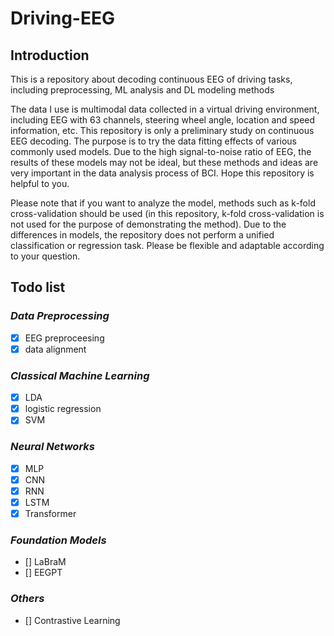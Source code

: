 # Driving-EEG

## Introduction

This is a repository about decoding continuous EEG of driving tasks, including preprocessing, ML analysis and DL modeling methods

The data I use is multimodal data collected in a virtual driving environment, including EEG with 63 channels, steering wheel angle, location and speed information, etc. This repository is only a preliminary study on continuous EEG decoding. The purpose is to try the data fitting effects of various commonly used models. Due to the high signal-to-noise ratio of EEG, the results of these models may not be ideal, but these methods and ideas are very important in the data analysis process of BCI. Hope this repository is helpful to you.

Please note that if you want to analyze the model, methods such as k-fold cross-validation should be used (in this repository, k-fold cross-validation is not used for the purpose of demonstrating the method). Due to the differences in models, the repository does not perform a unified classification or regression task. Please be flexible and adaptable according to your question.

## Todo list

### *Data Preprocessing*

- [x] EEG preproceesing
- [x] data alignment

### *Classical Machine Learning*

- [x] LDA
- [x] logistic regression
- [x] SVM

### *Neural Networks*

- [x] MLP
- [x] CNN
- [x] RNN
- [x] LSTM
- [x] Transformer

### *Foundation Models*

- [] LaBraM
- [] EEGPT

### *Others*

- [] Contrastive Learning
